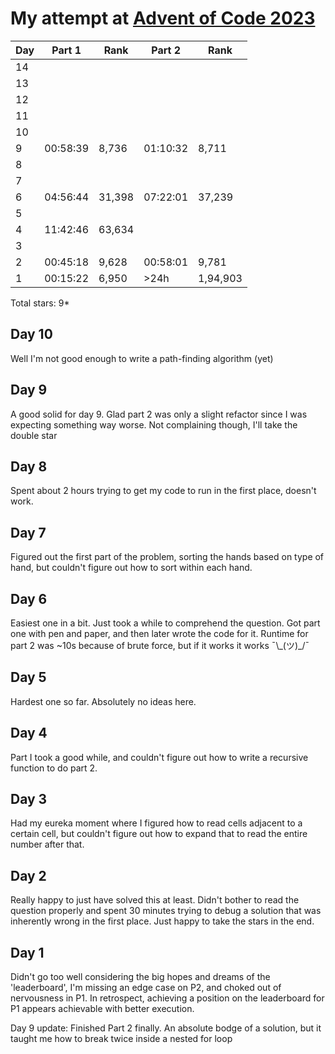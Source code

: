 # My attempt at [Advent of Code 2023]("https://adventofcode.com/2023")

<!--
α 224
β 225
η 951
ω 969
θ 952
λ 955
μ 956
π 227
σ 963 
φ 966   
-->

| Day | Part 1   | Rank   | Part 2   | Rank     |
| --- | -------- | ------ | -------- | -------- |
| 14  |          |        |          |          |
| 13  |          |        |          |          |
| 12  |          |        |          |          |
| 11  |          |        |          |          |
| 10  |          |        |          |          |
| 9   | 00:58:39 | 8,736  | 01:10:32 | 8,711    |
| 8   |          |        |          |          |
| 7   |          |        |          |          |
| 6   | 04:56:44 | 31,398 | 07:22:01 | 37,239   |
| 5   |          |        |          |          |
| 4   | 11:42:46 | 63,634 |          |          |
| 3   |          |        |          |          |
| 2   | 00:45:18 | 9,628  | 00:58:01 | 9,781    |
| 1   | 00:15:22 | 6,950  | >24h     | 1,94,903 |

Total stars: 9*

## Day 10
Well I'm not good enough to write a path-finding algorithm (yet) 

## Day 9
A good solid for day 9. Glad part 2 was only a slight refactor since I 
was expecting something way worse. Not complaining though, I'll take the
double star

## Day 8
Spent about 2 hours trying to get my code to run in the first place, doesn't work.

## Day 7
Figured out the first part of the problem, sorting the hands based on type of hand,
but couldn't figure out how to sort within each hand.

## Day 6
Easiest one in a bit. Just took a while to comprehend 
the question. Got part one with pen and paper, and then
later wrote the code for it. Runtime for part 2 was
~10s because of brute force, but if it works it works ¯\\_(ツ)\_/¯

## Day 5
Hardest one so far. Absolutely no ideas here.

## Day 4
Part I took a good while, and couldn't figure out
how to write a recursive function to do part 2.

## Day 3
Had my eureka moment where I figured how to read cells 
adjacent to a certain cell, but couldn't figure out how to 
expand that to read the entire number after that.

## Day 2
Really happy to just have solved this at least. Didn't bother
to read the question properly and spent 30 minutes 
trying to debug a solution that was inherently wrong in the 
first place. Just happy to take the stars in the end.

## Day 1
Didn't go too well considering the big hopes and dreams of 
the 'leaderboard', I'm missing an edge case on P2, and 
choked out of nervousness in P1. In retrospect, achieving a
position on the leaderboard for P1 appears achievable
with better execution. 

Day 9 update: Finished Part 2 finally. An absolute bodge
of a solution, but it taught me how to break twice inside a 
nested for loop
